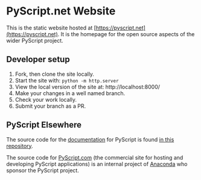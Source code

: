 # PyScript.net Website

This is the static website hosted at
[https://pyscript.net](https://pyscript.net). It is the homepage for the open
source aspects of the wider PyScript project.

## Developer setup

1. Fork, then clone the site locally.
2. Start the site with: `python -m http.server`
3. View the local version of the site at: http://localhost:8000/
4. Make your changes in a well named branch.
5. Check your work locally.
6. Submit your branch as a PR.

## PyScript Elsewhere

The source code for the [documentation](https://docs.pyscript.net/) for
PyScript is found [in this repository](https://github.com/pyscript/docs).

The source code for [PyScript.com](https://pyscript.com/) (the commercial site
for hosting and developing PyScript applications) is an internal project of
[Anaconda](https://anaconda.com) who sponsor the PyScript project.
